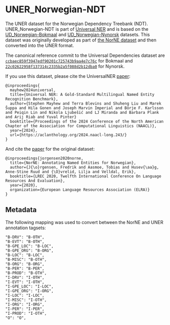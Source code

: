 # UNER_Norwegian-NDT

The UNER dataset for the Norwegian Dependency Treebank (NDT). UNER_Norwegian-NDT is part of [Universal NER](https://www.universalner.org/) and is based on the [UD_Norwegian-Bokmaal](https://github.com/UniversalDependencies/UD_Norwegian-Bokmaal/tree/master) and [UD_Norwegian-Nynorsk](https://github.com/UniversalDependencies/UD_Norwegian-Nynorsk/tree/master) datasets. This dataset was originally developed as part of [the NorNE dataset](https://github.com/ltgoslo/norne) and then converted into the UNER format.

The canonical reference commit to the Universal Dependencies dataset are [`ccbaec859f3947edf90201c725743b9aa4e7c76c`](https://github.com/UniversalDependencies/UD_Norwegian-Bokmaal/commit/ccbaec859f3947edf90201c725743b9aa4e7c76c) for Bokmaal and [`22c02622958f137314c2335b2a5f088d2b12dba0`](https://github.com/UniversalDependencies/UD_Norwegian-Nynorsk/commit/22c02622958f137314c2335b2a5f088d2b12dba0) for Nynorsk.

If you use this dataset, please cite the UniversalNER [paper](https://aclanthology.org/2024.naacl-long.243/):
```
@inproceedings{
  mayhew2024universal,
  title={Universal NER: A Gold-Standard Multilingual Named Entity Recognition Benchmark},
  author={Stephen Mayhew and Terra Blevins and Shuheng Liu and Marek Šuppa and Hila Gonen and Joseph Marvin Imperial and Börje F. Karlsson and Peiqin Lin and Nikola Ljubešić and LJ Miranda and Barbara Plank and Arij Riab and Yuval Pinter}
  booktitle={Proceedings of the 2024 Conference of the North American Chapter of the Association for Computational Linguistics (NAACL)},
  year={2024},
  url={https://aclanthology.org/2024.naacl-long.243/}
}
```

And cite the [paper](TODO) for the original dataset: 
```
@inproceedings{jorgensen2020norne,
  title={NorNE: Annotating Named Entities for Norwegian},
  author={J{\o}rgensen, Fredrik and Aasmoe, Tobias and Husev{\aa}g, Anne-Stine Ruud and {\O}vrelid, Lilja and Velldal, Erik},
  booktitle={LREC 2020, Twelfth International Conference On Language Resources And Evaluation},
  year={2020},
  organization={European Language Resources Association (ELRA)}
}
```

## Metadata

The following mapping was used to convert between the NorNE and UNER annotation tagsets:

```
"B-DRV": "B-OTH",
"B-EVT": "B-OTH",
"B-GPE_LOC": "B-LOC",
"B-GPE_ORG": "B-ORG",
"B-LOC": "B-LOC",
"B-MISC": "B-OTH",
"B-ORG": "B-ORG",
"B-PER": "B-PER",
"B-PROD": "B-OTH",
"I-DRV": "I-OTH",
"I-EVT": "I-OTH",
"I-GPE_LOC": "I-LOC",
"I-GPE_ORG": "I-ORG",
"I-LOC": "I-LOC",
"I-MISC": "I-OTH",
"I-ORG": "I-ORG",
"I-PER": "I-PER",
"I-PROD": "I-OTH",
"O": "O",
```
